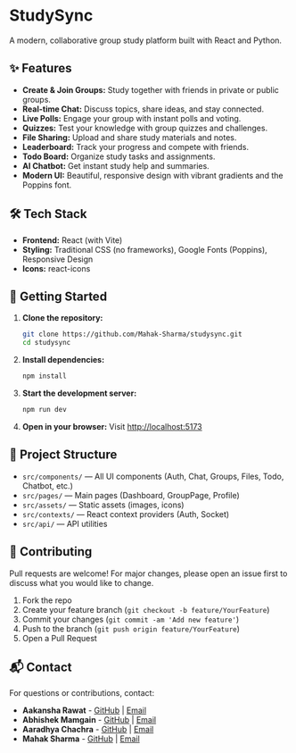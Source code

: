 # StudySync

A modern, collaborative group study platform built with React and Python.

## ✨ Features
- **Create & Join Groups:** Study together with friends in private or public groups.
- **Real-time Chat:** Discuss topics, share ideas, and stay connected.
- **Live Polls:** Engage your group with instant polls and voting.
- **Quizzes:** Test your knowledge with group quizzes and challenges.
- **File Sharing:** Upload and share study materials and notes.
- **Leaderboard:** Track your progress and compete with friends.
- **Todo Board:** Organize study tasks and assignments.
- **AI Chatbot:** Get instant study help and summaries.
- **Modern UI:** Beautiful, responsive design with vibrant gradients and the Poppins font.

## 🛠️ Tech Stack
- **Frontend:** React (with Vite)
- **Styling:** Traditional CSS (no frameworks), Google Fonts (Poppins), Responsive Design
- **Icons:** react-icons

## 🚀 Getting Started

1. **Clone the repository:**
   ```sh
   git clone https://github.com/Mahak-Sharma/studysync.git
   cd studysync
   ```
2. **Install dependencies:**
   ```sh
   npm install
   ```
3. **Start the development server:**
   ```sh
   npm run dev
   ```
4. **Open in your browser:**
   Visit [http://localhost:5173](http://localhost:5173)

## 📁 Project Structure
- `src/components/` — All UI components (Auth, Chat, Groups, Files, Todo, Chatbot, etc.)
- `src/pages/` — Main pages (Dashboard, GroupPage, Profile)
- `src/assets/` — Static assets (images, icons)
- `src/contexts/` — React context providers (Auth, Socket)
- `src/api/` — API utilities

## 🤝 Contributing
Pull requests are welcome! For major changes, please open an issue first to discuss what you would like to change.

1. Fork the repo
2. Create your feature branch (`git checkout -b feature/YourFeature`)
3. Commit your changes (`git commit -am 'Add new feature'`)
4. Push to the branch (`git push origin feature/YourFeature`)
5. Open a Pull Request

## 📬 Contact
For questions or contributions, contact:
- **Aakansha Rawat** - [GitHub](https://github.com/aakansharawat) | [Email](mailto:aakansharawat1234@gmail.com)
- **Abhishek Mamgain** - [GitHub](https://github.com/AbhishekMamgain7) | [Email](mailto:abhishekmamgain799@gmail.com)
- **Aaradhya Chachra** - [GitHub](https://github.com/Aaradhya2005) | [Email](mailto:aaradhyachachra779@gmail.com)
- **Mahak Sharma** - [GitHub](https://github.com/Mahak-Sharma) | [Email](mailto:mahaksharma0227@gmail.com)
